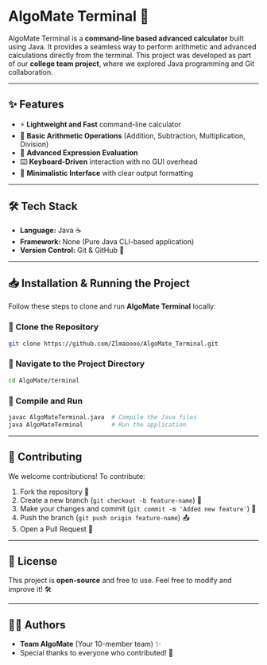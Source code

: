 # AlgoMate Terminal 🚀

AlgoMate Terminal is a **command-line based advanced calculator** built using Java. It provides a seamless way to perform arithmetic and advanced calculations directly from the terminal. This project was developed as part of our **college team project**, where we explored Java programming and Git collaboration.

---

## ✨ Features

- ⚡ **Lightweight and Fast** command-line calculator
- 🔢 **Basic Arithmetic Operations** (Addition, Subtraction, Multiplication, Division)
- 🧮 **Advanced Expression Evaluation**
- ⌨️ **Keyboard-Driven** interaction with no GUI overhead
- 📜 **Minimalistic Interface** with clear output formatting

---

## 🛠️ Tech Stack

- **Language:** Java ☕
- **Framework:** None (Pure Java CLI-based application)
- **Version Control:** Git & GitHub 🐙

---

## 📥 Installation & Running the Project

Follow these steps to clone and run **AlgoMate Terminal** locally:

### 🔹 Clone the Repository
```sh
git clone https://github.com/Zlmaoooo/AlgoMate_Terminal.git
```

### 🔹 Navigate to the Project Directory
```sh
cd AlgoMate/terminal
```

### 🔹 Compile and Run
```sh
javac AlgoMateTerminal.java  # Compile the Java files
java AlgoMateTerminal        # Run the application
```

---

## 🤝 Contributing

We welcome contributions! To contribute:
1. Fork the repository 🍴
2. Create a new branch (`git checkout -b feature-name`) 🌿
3. Make your changes and commit (`git commit -m 'Added new feature'`) 📝
4. Push the branch (`git push origin feature-name`) 📤
5. Open a Pull Request 🚀

---

## 📄 License

This project is **open-source** and free to use. Feel free to modify and improve it! 🛠️

---

## 👨‍💻 Authors

- **Team AlgoMate** (Your 10-member team) ✨
- Special thanks to everyone who contributed! 🙌

